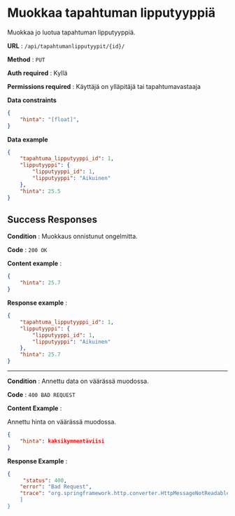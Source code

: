 # Muokkaa tapahtuman lipputyyppiä

Muokkaa jo luotua tapahtuman lipputyyppiä. 

**URL** : `/api/tapahtumanlipputyypit/{id}/`

**Method** : `PUT`

**Auth required** : Kyllä

**Permissions required** : Käyttäjä on ylläpitäjä tai tapahtumavastaaja

**Data constraints**

```json
{
    "hinta": "[float]",
}
```

**Data example** 

```json
{
    "tapahtuma_lipputyyppi_id": 1,
    "lipputyyppi": {
        "lipputyyppi_id": 1,
        "lipputyyppi": "Aikuinen"
    },
    "hinta": 25.5
}
```

## Success Responses

**Condition** : Muokkaus onnistunut ongelmitta.

**Code** : `200 OK`

**Content example** :

```json
{
    "hinta": 25.7
}
```

**Response example** :

```json
{
    "tapahtuma_lipputyyppi_id": 1,
    "lipputyyppi": {
        "lipputyyppi_id": 1,
        "lipputyyppi": "Aikuinen"
    },
    "hinta": 25.7
}
```

---

**Condition** : Annettu data on väärässä muodossa.

**Code** : `400 BAD REQUEST`

**Content Example** :

Annettu hinta on väärässä muodossa.

```json
{
    "hinta": kaksikymmentäviisi
}
```

**Response Example** :

```json
{
     "status": 400,
    "error": "Bad Request",
    "trace": "org.springframework.http.converter.HttpMessageNotReadableException: JSON parse error: Unrecognized token 'kaksikymmentäviisi': was expecting (JSON String, Number, Array, Object or token 'null', 'true' or 'false')\r\n\tat org.springframework.http.converter.json.
    ]
}
```
